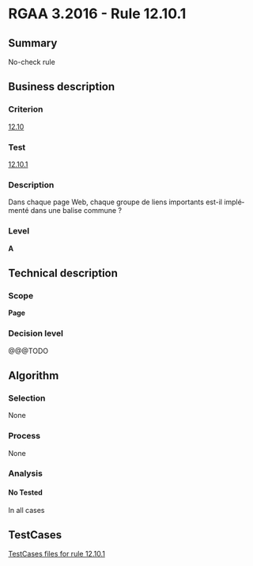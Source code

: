 # RGAA 3.2016 - Rule 12.10.1

## Summary
No-check rule


## Business description

### Criterion
[12.10](http://references.modernisation.gouv.fr/rgaa-accessibilite/criteres.html#crit-12-10)

### Test
[12.10.1](http://references.modernisation.gouv.fr/rgaa-accessibilite/criteres.html#test-12-10-1)

### Description
<div lang="fr">Dans chaque page Web, chaque groupe de liens importants est-il impl&#xE9;ment&#xE9; dans une balise commune&nbsp;?</div>

### Level
**A**


## Technical description

### Scope
**Page**

### Decision level
@@@TODO


## Algorithm

### Selection
None

### Process
None

### Analysis

#### No Tested
In all cases


##  TestCases

[TestCases files for rule 12.10.1](https://github.com/Asqatasun/Asqatasun/tree/develop/rules/rules-rgaa3.2016/src/test/resources/testcases/rgaa32016/Rgaa32016Rule121001/)


